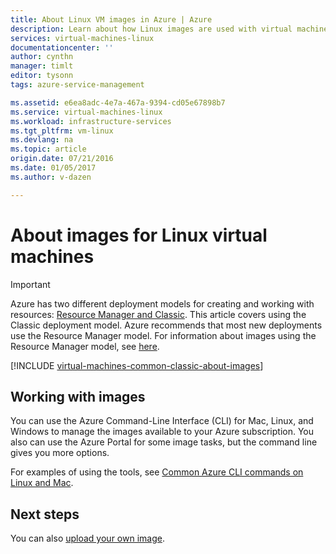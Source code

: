 ```yaml
---
title: About Linux VM images in Azure | Azure
description: Learn about how Linux images are used with virtual machines in Azure.
services: virtual-machines-linux
documentationcenter: ''
author: cynthn
manager: timlt
editor: tysonn
tags: azure-service-management

ms.assetid: e6ea8adc-4e7a-467a-9394-cd05e67898b7
ms.service: virtual-machines-linux
ms.workload: infrastructure-services
ms.tgt_pltfrm: vm-linux
ms.devlang: na
ms.topic: article
origin.date: 07/21/2016
ms.date: 01/05/2017
ms.author: v-dazen

---
```

# About images for Linux virtual machines
> [!IMPORTANT]
> Azure has two different deployment models for creating and working with resources: [Resource Manager and Classic](../../../resource-manager-deployment-model.md). This article covers using the Classic deployment model. Azure recommends that most new deployments use the Resource Manager model. For information about images using the Resource Manager model, see [here](../cli-ps-findimage.md?toc=%2fvirtual-machines%2flinux%2ftoc.json).

[!INCLUDE [virtual-machines-common-classic-about-images](../../../../includes/virtual-machines-common-classic-about-images.md)]

## Working with images
You can use the Azure Command-Line Interface (CLI) for Mac, Linux, and Windows to manage the images available to your Azure subscription. You also can use the Azure Portal for some image tasks, but the command line gives you more options.

For examples of using the tools, see [Common Azure CLI commands on Linux and Mac](../cli-manage.md?toc=%2fvirtual-machines%2flinux%2ftoc.json).

## Next steps
You can also [upload your own image](create-upload-vhd.md).
